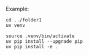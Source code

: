 Example:

```
cd ../folder1
uv venv

source .venv/bin/activate
uv pip install --upgrade pip
uv pip install -e .
```
